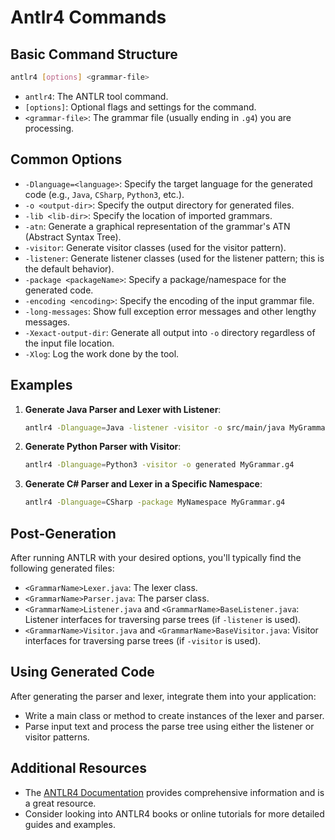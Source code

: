# Antlr4 Commands

## Basic Command Structure

```bash
antlr4 [options] <grammar-file>
```

- `antlr4`: The ANTLR tool command.
- `[options]`: Optional flags and settings for the command.
- `<grammar-file>`: The grammar file (usually ending in `.g4`) you are processing.

## Common Options

- `-Dlanguage=<language>`: Specify the target language for the generated code (e.g., `Java`, `CSharp`, `Python3`, etc.).
- `-o <output-dir>`: Specify the output directory for generated files.
- `-lib <lib-dir>`: Specify the location of imported grammars.
- `-atn`: Generate a graphical representation of the grammar's ATN (Abstract Syntax Tree).
- `-visitor`: Generate visitor classes (used for the visitor pattern).
- `-listener`: Generate listener classes (used for the listener pattern; this is the default behavior).
- `-package <packageName>`: Specify a package/namespace for the generated code.
- `-encoding <encoding>`: Specify the encoding of the input grammar file.
- `-long-messages`: Show full exception error messages and other lengthy messages.
- `-Xexact-output-dir`: Generate all output into `-o` directory regardless of the input file location.
- `-Xlog`: Log the work done by the tool.

## Examples

1. **Generate Java Parser and Lexer with Listener**:

   ```bash
   antlr4 -Dlanguage=Java -listener -visitor -o src/main/java MyGrammar.g4
   ```

2. **Generate Python Parser with Visitor**:

   ```bash
   antlr4 -Dlanguage=Python3 -visitor -o generated MyGrammar.g4
   ```

3. **Generate C# Parser and Lexer in a Specific Namespace**:

   ```bash
   antlr4 -Dlanguage=CSharp -package MyNamespace MyGrammar.g4
   ```

## Post-Generation

After running ANTLR with your desired options, you'll typically find the following generated files:

- `<GrammarName>Lexer.java`: The lexer class.
- `<GrammarName>Parser.java`: The parser class.
- `<GrammarName>Listener.java` and `<GrammarName>BaseListener.java`: Listener interfaces for traversing parse trees (if `-listener` is used).
- `<GrammarName>Visitor.java` and `<GrammarName>BaseVisitor.java`: Visitor interfaces for traversing parse trees (if `-visitor` is used).

## Using Generated Code

After generating the parser and lexer, integrate them into your application:

- Write a main class or method to create instances of the lexer and parser.
- Parse input text and process the parse tree using either the listener or visitor patterns.

## Additional Resources

- The [ANTLR4 Documentation](https://www.antlr.org/) provides comprehensive information and is a great resource.
- Consider looking into ANTLR4 books or online tutorials for more detailed guides and examples.
